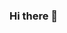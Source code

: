 ### Hi there 👋

<!--
**clint9633/clint9633** is a ✨ _special_ ✨ repository because its `README.md` (this file) appears on your GitHub profile.

<details>
 - 🔭 I’m currently working on ...
- 🌱 I’m currently learning ...
- 👯 I’m looking to collaborate on ...
- 🤔 I’m looking for help with ...
- 💬 Ask me about ...
- 📫 How to reach me: ...
- 😄 Pronouns: ...
- ⚡ Fun fact: ...
 </details>

Here are some ideas to get you started:


-->
